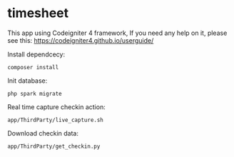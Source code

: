 # timesheet
This app using Codeigniter 4 framework, If you need any help on it, please see this: https://codeigniter4.github.io/userguide/

Install dependcecy:
```
composer install
```
Init database:
```
php spark migrate
```

Real time capture checkin action:
```
app/ThirdParty/live_capture.sh
```

Download checkin data:
```
app/ThirdParty/get_checkin.py
```
